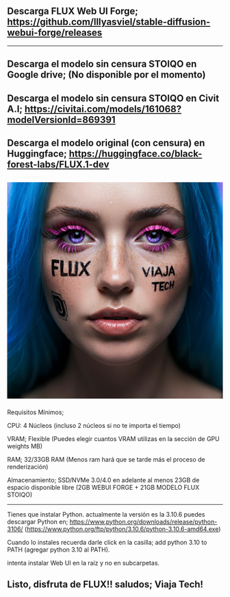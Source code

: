 Descarga FLUX Web UI Forge; 
https://github.com/lllyasviel/stable-diffusion-webui-forge/releases
----
----
Descarga el modelo sin censura STOIQO en Google drive;
(No disponible por el momento)
----
Descarga el modelo sin censura STOIQO en Civit A.I;
https://civitai.com/models/161068?modelVersionId=869391
----
Descarga el modelo original (con censura) en Huggingface;
https://huggingface.co/black-forest-labs/FLUX.1-dev
----
![](https://github.com/viajatech/FLUX/blob/main/image_fx_%20-%202024-10-07T032024.756.jpg)
----
Requisitos Mínimos;

CPU: 4 Núcleos (incluso 2 núcleos si no te importa el tiempo) 

VRAM; Flexible (Puedes elegir cuantos VRAM utilizas en la sección de GPU weights MB)

RAM; 32/33GB RAM (Menos ram hará que se tarde más el proceso de renderización)

Almacenamiento; SSD/NVMe 3.0/4.0 en adelante al menos 23GB de espacio disponible libre (2GB WEBUI FORGE + 21GB MODELO FLUX STOIQO)

------
Tienes que instalar Python. actualmente la versión es la 3.10.6 puedes descargar Python en; https://www.python.org/downloads/release/python-3106/  (https://www.python.org/ftp/python/3.10.6/python-3.10.6-amd64.exe)

Cuando lo instales recuerda darle click en la casilla; add python 3.10 to PATH (agregar python 3.10 al PATH). 

intenta instalar Web UI en la raíz y no en subcarpetas.

Listo, disfruta de FLUX!!
saludos; Viaja Tech! 
------


